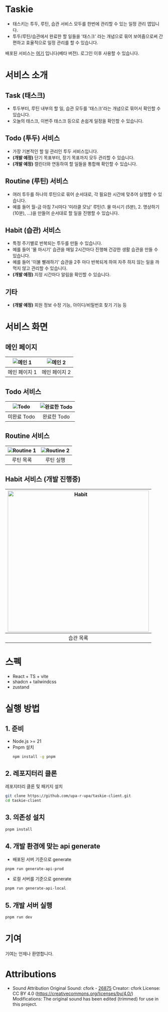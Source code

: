 # Taskie

- 태스키는 투두, 루틴, 습관 서비스 모두를 한번에 관리할 수 있는 일정 관리 앱입니다.
- 투두/루틴/습관에서 완료한 할 일들을 '태스크' 라는 개념으로 묶어 보여줌으로써 간편하고 효율적으로 일정 관리를 할 수 있습니다.

배포된 서비스는 [여기](https://taskie.upa-r-upa.com) 입니다(베타 버전). 로그인 이후 사용할 수 있습니다.

# 서비스 소개
## Task (태스크)
- 투두부터, 루틴 내부의 할 일, 습관 모두를 '태스크'라는 개념으로 묶어서 확인할 수 있습니다.
- 오늘의 태스크, 이번주 태스크 등으로 손쉽게 일정을 확인할 수 있습니다.
## Todo (투두) 서비스
- 가장 기본적인 할 일 관리인 투두 서비스입니다.
- **(개발 예정)** 단기 목표부터, 장기 목표까지 모두 관리할 수 있습니다.
- **(개발 예정)** 캘린더와 연동하여 할 일들을 통합해 확인할 수 있습니다. 
## Routine (루틴) 서비스
- 여러 투두를 하나의 루틴으로 묶어 순서대로, 각 필요한 시간에 맞추어 실행할 수 있습니다.
- 예를 들어 월-금 아침 7시마다 '미라클 모닝' 루틴(1. 물 마시기 (5분), 2. 명상하기 (10분), ...)을 만들어 순서대로 할 일을 진행할 수 있습니다. 
## Habit (습관) 서비스
- 특정 주기별로 반복되는 투두를 만들 수 있습니다.
- 예를 들어 '물 마시기' 습관을 매일 2시간마다 진행해 건강한 생활 습관을 만들 수 있습니다.
- 예를 들어 '이불 빨래하기' 습관을 2주 마다 반복되게 하여 자주 하지 않는 일을 까먹지 않고 관리할 수 있습니다.
- **(개발 예정)** 지정 시간마다 알림을 확인할 수 있습니다.
## 기타
- **(개발 예정)** 회원 정보 수정 기능, 아이디/비밀번호 찾기 기능 등

  
# 서비스 화면

## 메인 페이지

| ![메인 1](https://github.com/user-attachments/assets/2eed6046-521c-4f43-8f83-47f028ff4915) | ![메인 2](https://github.com/user-attachments/assets/07e37159-55bf-4762-b4c4-81d59b8f0f4a) |
| :----------------------------------------------------------------------------------------: | :----------------------------------------------------------------------------------------: |
|                                       메인 페이지 1                                        |                                       메인 페이지 2                                        |

## Todo 서비스

| ![Todo](https://github.com/user-attachments/assets/5aeb1676-b54c-4286-9ce0-8d66dc609b93)| ![완료한 Todo](https://github.com/user-attachments/assets/61b31963-f4e3-4584-a77e-ff40dbf56c07) |
| :--------------------------------------------------------------------------------------: | :--------------------------------------------------------------------------------------: |
|                                       미완료 Todo                                       |                                      완료한 Todo                                      |

## Routine 서비스
| ![Routine 1](https://github.com/user-attachments/assets/2a71bd41-451b-4bb6-8e36-2a49764ce0f8) | ![Routine 2](https://github.com/user-attachments/assets/6f877910-d078-4f4e-8b40-1187e45ec429) |
| :-----------------------------------------------: | :-----------------------------------------------: | 
| 루틴 목록 | 루틴 실행 |




## Habit 서비스 (개발 진행중)

| <img src="https://github.com/user-attachments/assets/06259540-a021-4941-96ba-bbab62f88d53" alt="Habit" width="450" /> |
| :---------------------------------------------------------------------------------------: |
|                                       습관 목록                                        | 


# 스펙

- React + TS + vite
- shadcn + tailwindcss
- zustand

# 실행 방법

## 1. 준비

- Node.js >= 21
- Pnpm 설치
  ```bash
  npm install -g pnpm
  ```

## 2. 레포지터리 클론

레포지터리 클론 및 패키지 설치

```bash
git clone https://github.com/upa-r-upa/taskie-client.git
cd taskie-client
```

## 3. 의존성 설치

```bash
pnpm install
```

## 4. 개발 환경에 맞는 api generate

- 배포된 서버 기준으로 generate

```bash
pnpm run generate-api-prod
```

- 로컬 서버를 기준으로 generate

```bash
pnpm run generate-api-local
```

## 5. 개발 서버 실행


```bash
pnpm run dev
```

# 기여

기여는 언제나 환영합니다.



# Attributions

- Sound Attribution
  Original Sound: cfork - [26875](https://freesound.org/people/cfork/sounds/26875/)
  Creator: cfork
  License: CC BY 4.0 (https://creativecommons.org/licenses/by/4.0/)
  Modifications: The original sound has been edited (trimmed) for use in this project.
